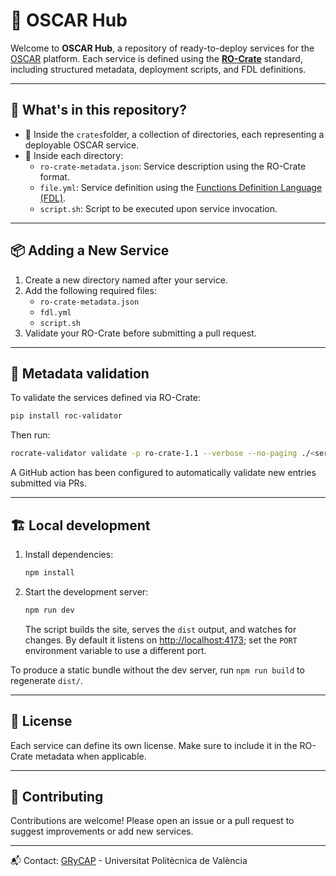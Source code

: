 # 🧠 OSCAR Hub

Welcome to **OSCAR Hub**, a repository of ready-to-deploy services for the [OSCAR](https://github.com/grycap/oscar) platform. Each service is defined using the [**RO-Crate**](https://www.researchobject.org/ro-crate/) standard, including structured metadata, deployment scripts, and FDL definitions.

---

## 🚀 What's in this repository?

- 📂 Inside the `crates`folder, a collection of directories, each representing a deployable OSCAR service.
- 📄 Inside each directory:
  - `ro-crate-metadata.json`: Service description using the RO-Crate format.
  - `file.yml`: Service definition using the [Functions Definition Language (FDL)](https://docs.oscar.grycap.net/fdl/).
  - `script.sh`: Script to be executed upon service invocation.
---



## 📦 Adding a New Service

1. Create a new directory named after your service.
2. Add the following required files:
   - `ro-crate-metadata.json`
   - `fdl.yml`
   - `script.sh`
3. Validate your RO-Crate before submitting a pull request.
---


## 🧰 Metadata validation

To validate the services defined via RO-Crate:

```bash
pip install roc-validator
```

Then run:

```bash
rocrate-validator validate -p ro-crate-1.1 --verbose --no-paging ./<service>
```
A GitHub action has been configured to automatically validate new entries submitted via PRs.

---

## 🏗️ Local development

1. Install dependencies:

   ```bash
   npm install
   ```

2. Start the development server:

   ```bash
   npm run dev
   ```

   The script builds the site, serves the `dist` output, and watches for changes. By default it listens on [http://localhost:4173](http://localhost:4173); set the `PORT` environment variable to use a different port.

To produce a static bundle without the dev server, run `npm run build` to regenerate `dist/`.

---

## 📄 License

Each service can define its own license. Make sure to include it in the RO-Crate metadata when applicable.

---

## 🤝 Contributing

Contributions are welcome! Please open an issue or a pull request to suggest improvements or add new services.

---

📬 Contact: [GRyCAP](https://www.grycap.upv.es/) - Universitat Politècnica de València
